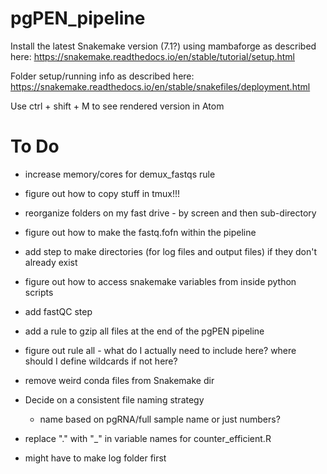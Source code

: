 # pgPEN_pipeline

Install the latest Snakemake version (7.1?) using mambaforge as described here:
https://snakemake.readthedocs.io/en/stable/tutorial/setup.html

Folder setup/running info as described here:
https://snakemake.readthedocs.io/en/stable/snakefiles/deployment.html

Use ctrl + shift + M to see rendered version in Atom

# To Do

* increase memory/cores for demux_fastqs rule

* figure out how to copy stuff in tmux!!!

* reorganize folders on my fast drive - by screen and then sub-directory

* figure out how to make the fastq.fofn within the pipeline

* add step to make directories (for log files and output files) if they don't already exist

* figure out how to access snakemake variables from inside python scripts

* add fastQC step

* add a rule to gzip all files at the end of the pgPEN pipeline

* figure out rule all - what do I actually need to include here? where should I define wildcards if not here?

* remove weird conda files from Snakemake dir

* Decide on a consistent file naming strategy
  * name based on pgRNA/full sample name or just numbers?

* replace "." with "_" in variable names for counter_efficient.R

* might have to make log folder first
